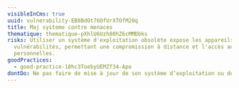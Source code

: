 ```yaml
---
visibleInCms: true
uuid: vulnerability-EB8BdOt76OfUrXTOfM20q
title: Maj systeme contre menaces
thematique: thematique-pXhlU6Uzh80hZ6cMMDbks
risks: Utiliser un système d'exploitation obsolète expose les appareils à des
  vulnérabilités, permettant une compromission à distance et l'accès aux données
  personnelles.
goodPractices:
  - good-practice-18hc3ToebyUEMZf34-Apo
dontDo: Ne pas faire de mise à jour de son système d’exploitation ou de ses logiciels.
---
```

